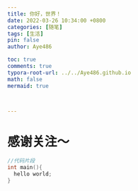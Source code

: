 ```yaml
---
title: 你好，世界！
date: 2022-03-26 10:34:00 +0800
categories: [随笔]
tags: [生活]
pin: false
author: Aye486

toc: true
comments: true
typora-root-url: ../../Aye486.github.io
math: false
mermaid: true



---
```


# 感谢关注～ 



```c++
//代码片段
int main(){
  hello world;
}
```

